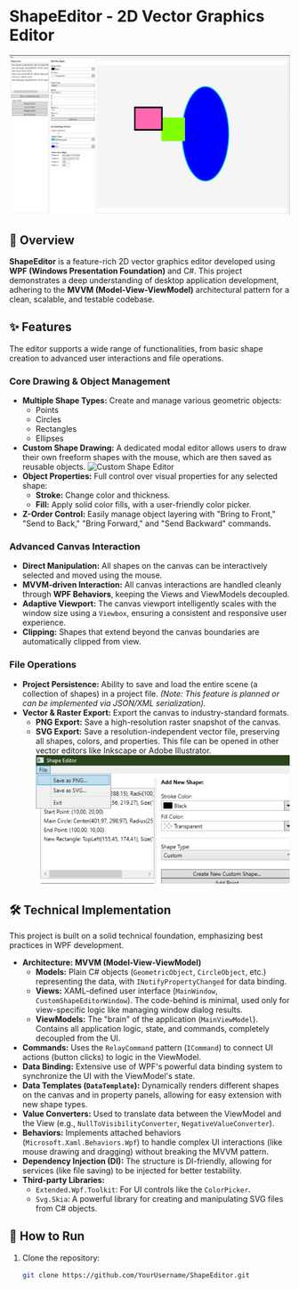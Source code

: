 # ShapeEditor - 2D Vector Graphics Editor

![Main Window Screenshot](docs/images/MainScreen.png)

## 📝 Overview

**ShapeEditor** is a feature-rich 2D vector graphics editor developed using **WPF (Windows Presentation Foundation)** and C#. This project demonstrates a deep understanding of desktop application development, adhering to the **MVVM (Model-View-ViewModel)** architectural pattern for a clean, scalable, and testable codebase.


## ✨ Features

The editor supports a wide range of functionalities, from basic shape creation to advanced user interactions and file operations.

### Core Drawing & Object Management
- **Multiple Shape Types:** Create and manage various geometric objects:
  - Points
  - Circles
  - Rectangles
  - Ellipses
- **Custom Shape Drawing:** A dedicated modal editor allows users to draw their own freeform shapes with the mouse, which are then saved as reusable objects.
  ![Custom Shape Editor](docs/images/CustomEditor.png)
- **Object Properties:** Full control over visual properties for any selected shape:
  - **Stroke:** Change color and thickness.
  - **Fill:** Apply solid color fills, with a user-friendly color picker.
- **Z-Order Control:** Easily manage object layering with "Bring to Front," "Send to Back," "Bring Forward," and "Send Backward" commands.

### Advanced Canvas Interaction
- **Direct Manipulation:** All shapes on the canvas can be interactively selected and moved using the mouse.
- **MVVM-driven Interaction:** All canvas interactions are handled cleanly through **WPF Behaviors**, keeping the Views and ViewModels decoupled.
- **Adaptive Viewport:** The canvas viewport intelligently scales with the window size using a `Viewbox`, ensuring a consistent and responsive user experience.
- **Clipping:** Shapes that extend beyond the canvas boundaries are automatically clipped from view.

### File Operations
- **Project Persistence:** Ability to save and load the entire scene (a collection of shapes) in a project file. *(Note: This feature is planned or can be implemented via JSON/XML serialization).*
- **Vector & Raster Export:** Export the canvas to industry-standard formats.
  - **PNG Export:** Save a high-resolution raster snapshot of the canvas.
  - **SVG Export:** Save a resolution-independent vector file, preserving all shapes, colors, and properties. This file can be opened in other vector editors like Inkscape or Adobe Illustrator.
  ![Export Menu](docs/images/SaveOptions.png)

## 🛠️ Technical Implementation

This project is built on a solid technical foundation, emphasizing best practices in WPF development.

- **Architecture:** **MVVM (Model-View-ViewModel)**
  - **Models:** Plain C# objects (`GeometricObject`, `CircleObject`, etc.) representing the data, with `INotifyPropertyChanged` for data binding.
  - **Views:** XAML-defined user interface (`MainWindow`, `CustomShapeEditorWindow`). The code-behind is minimal, used only for view-specific logic like managing window dialog results.
  - **ViewModels:** The "brain" of the application (`MainViewModel`). Contains all application logic, state, and commands, completely decoupled from the UI.
- **Commands:** Uses the `RelayCommand` pattern (`ICommand`) to connect UI actions (button clicks) to logic in the ViewModel.
- **Data Binding:** Extensive use of WPF's powerful data binding system to synchronize the UI with the ViewModel's state.
- **Data Templates (`DataTemplate`):** Dynamically renders different shapes on the canvas and in property panels, allowing for easy extension with new shape types.
- **Value Converters:** Used to translate data between the ViewModel and the View (e.g., `NullToVisibilityConverter`, `NegativeValueConverter`).
- **Behaviors:** Implements attached behaviors (`Microsoft.Xaml.Behaviors.Wpf`) to handle complex UI interactions (like mouse drawing and dragging) without breaking the MVVM pattern.
- **Dependency Injection (DI):** The structure is DI-friendly, allowing for services (like file saving) to be injected for better testability.
- **Third-party Libraries:**
  - `Extended.Wpf.Toolkit`: For UI controls like the `ColorPicker`.
  - `Svg.Skia`: A powerful library for creating and manipulating SVG files from C# objects.

## 🚀 How to Run

1. Clone the repository:
   ```bash
   git clone https://github.com/YourUsername/ShapeEditor.git
